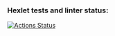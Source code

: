 ### Hexlet tests and linter status:
[![Actions Status](https://github.com/looleeluu/js-algorithms-project-lvl1/workflows/hexlet-check/badge.svg)](https://github.com/looleeluu/js-algorithms-project-lvl1/actions)